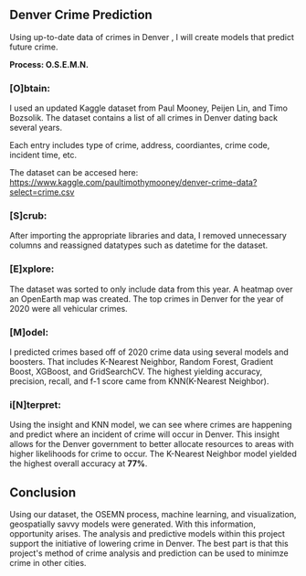 ## Denver Crime Prediction
Using up-to-date data of crimes in Denver , I will create models that predict future crime.

**Process: O.S.E.M.N.**

### [O]btain:
I used an updated Kaggle dataset from Paul Mooney, Peijen Lin, and Timo Bozsolik. The dataset contains a list of all crimes in Denver dating back several years. 

Each entry includes type of crime, address, coordiantes, crime code, incident time, etc.

The dataset can be accesed here: https://www.kaggle.com/paultimothymooney/denver-crime-data?select=crime.csv

### [S]crub:
After importing the appropriate libraries and data, I removed unnecessary columns and reassigned datatypes such as datetime for the dataset.

### [E]xplore:
The dataset was sorted to only include data from this year. A heatmap over an OpenEarth map was created. The top crimes in Denver for the year of 2020 were all vehicular crimes.

### [M]odel:
I predicted crimes based off of 2020 crime data using several models and boosters. That includes K-Nearest Neighbor, Random Forest, Gradient Boost, XGBoost, and GridSearchCV. The highest yielding accuracy, precision, recall, and f-1 score came from KNN(K-Nearest Neighbor).

### i[N]terpret:
Using the insight and KNN model, we can see where crimes are happening and predict where an incident of crime will occur in Denver. This insight allows for the Denver government to better allocate resources to areas with higher likelihoods for crime to occur.
The K-Nearest Neighbor model yielded the highest overall accuracy at **77%**.


## Conclusion
Using our dataset, the OSEMN process, machine learning, and visualization, geospatially savvy models were generated. With this information, opportunity arises. The analysis and predictive models within this project support the initiative of lowering crime in Denver. The best part is that this project's method of crime analysis and prediction can be used to minimze crime in other cities.
